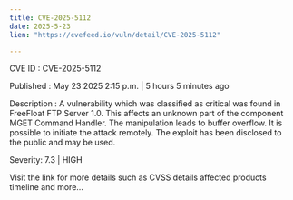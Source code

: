 ```yaml
---
title: CVE-2025-5112
date: 2025-5-23
lien: "https://cvefeed.io/vuln/detail/CVE-2025-5112"

---
```


CVE ID : CVE-2025-5112

Published :  May 23
2025
2:15 p.m. | 5 hours
5 minutes ago

Description : A vulnerability
which was classified as critical
was found in FreeFloat FTP Server 1.0. This affects an unknown part of the component MGET Command Handler. The manipulation leads to buffer overflow. It is possible to initiate the attack remotely. The exploit has been disclosed to the public and may be used.

Severity: 7.3 | HIGH

Visit the link for more details
such as CVSS details
affected products
timeline
and more...
